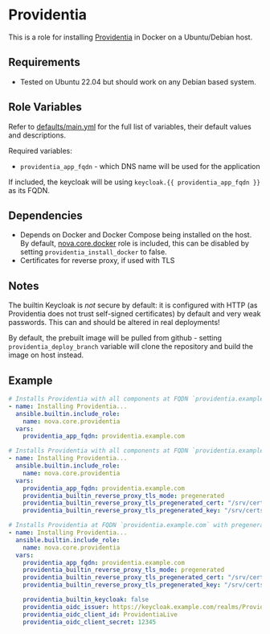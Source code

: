 # Providentia

This is a role for installing [Providentia](https://github.com/ClarifiedSecurity/Providentia) in Docker on a Ubuntu/Debian host.

## Requirements

- Tested on Ubuntu 22.04 but should work on any Debian based system.

## Role Variables

Refer to [defaults/main.yml](https://github.com/novateams/nova.core/blob/main/nova/core/roles/providentia/defaults/main.yml) for the full list of variables, their default values and descriptions.

Required variables:

- `providentia_app_fqdn` - which DNS name will be used for the application

If included, the keycloak will be using `keycloak.{{ providentia_app_fqdn }}` as its FQDN.

## Dependencies

- Depends on Docker and Docker Compose being installed on the host. By default, [nova.core.docker](https://github.com/novateams/nova.core/tree/main/nova/core/roles/docker) role is included, this can be disabled by setting `providentia_install_docker` to false.
- Certificates for reverse proxy, if used with TLS

## Notes

The builtin Keycloak is _not_ secure by default: it is configured with HTTP (as Providentia does not trust self-signed certificates) by default and very weak passwords. This can and should be altered in real deployments!

By default, the prebuilt image will be pulled from github - setting `providentia_deploy_branch` variable will clone the repository and build the image on host instead.

## Example

```yaml
# Installs Providentia with all components at FQDN `providentia.example.com`
- name: Installing Providentia...
  ansible.builtin.include_role:
    name: nova.core.providentia
  vars:
    providentia_app_fqdn: providentia.example.com

# Installs Providentia with all components at FQDN `providentia.example.com` with pregenerated TLS
- name: Installing Providentia...
  ansible.builtin.include_role:
    name: nova.core.providentia
  vars:
    providentia_app_fqdn: providentia.example.com
    providentia_builtin_reverse_proxy_tls_mode: pregenerated
    providentia_builtin_reverse_proxy_tls_pregenerated_cert: "/srv/certs/providentia.example.com_fullchain.crt"
    providentia_builtin_reverse_proxy_tls_pregenerated_key: "/srv/certs/providentia.example.com_key.crt"

# Installs Providentia at FQDN `providentia.example.com` with pregenerated TLS and external OpenID Connect provider
- name: Installing Providentia...
  ansible.builtin.include_role:
    name: nova.core.providentia
  vars:
    providentia_app_fqdn: providentia.example.com
    providentia_builtin_reverse_proxy_tls_mode: pregenerated
    providentia_builtin_reverse_proxy_tls_pregenerated_cert: "/srv/certs/providentia.example.com_fullchain.crt"
    providentia_builtin_reverse_proxy_tls_pregenerated_key: "/srv/certs/providentia.example.com_key.crt"

    providentia_builtin_keycloak: false
    providentia_oidc_issuer: https://keycloak.example.com/realms/Providentia
    providentia_oidc_client_id: ProvidentiaLive
    providentia_oidc_client_secret: 12345
```
